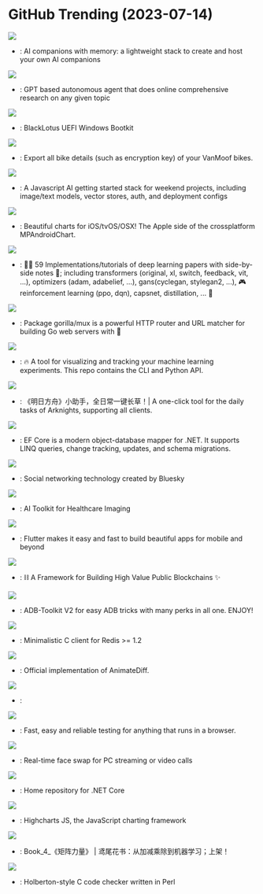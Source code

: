 # GitHub Trending (2023-07-14)

![](https://img.shields.io/badge/TypeScript-New%20569-green?style=flat-square&logo=appveyor)
- [](https://github.comundefined): AI companions with memory: a lightweight stack to create and host your own AI companions

![](https://img.shields.io/badge/Python-New%20416-green?style=flat-square&logo=appveyor)
- [](https://github.comundefined): GPT based autonomous agent that does online comprehensive research on any given topic

![](https://img.shields.io/badge/C-New%20212-green?style=flat-square&logo=appveyor)
- [](https://github.comundefined): BlackLotus UEFI Windows Bootkit

![](https://img.shields.io/badge/TypeScript-New%20107-green?style=flat-square&logo=appveyor)
- [](https://github.comundefined): Export all bike details (such as encryption key) of your VanMoof bikes.

![](https://img.shields.io/badge/TypeScript-New%2087-green?style=flat-square&logo=appveyor)
- [](https://github.comundefined): A Javascript AI getting started stack for weekend projects, including image/text models, vector stores, auth, and deployment configs

![](https://img.shields.io/badge/Swift-New%2026-green?style=flat-square&logo=appveyor)
- [](https://github.comundefined): Beautiful charts for iOS/tvOS/OSX! The Apple side of the crossplatform MPAndroidChart.

![](https://img.shields.io/badge/Jupyter%20Notebook-New%20706-green?style=flat-square&logo=appveyor)
- [](https://github.comundefined): 🧑‍🏫 59 Implementations/tutorials of deep learning papers with side-by-side notes 📝; including transformers (original, xl, switch, feedback, vit, ...), optimizers (adam, adabelief, ...), gans(cyclegan, stylegan2, ...), 🎮 reinforcement learning (ppo, dqn), capsnet, distillation, ... 🧠

![](https://img.shields.io/badge/Go-New%2032-green?style=flat-square&logo=appveyor)
- [](https://github.comundefined): Package gorilla/mux is a powerful HTTP router and URL matcher for building Go web servers with 🦍

![](https://img.shields.io/badge/Python-New%207-green?style=flat-square&logo=appveyor)
- [](https://github.comundefined): 🔥 A tool for visualizing and tracking your machine learning experiments. This repo contains the CLI and Python API.

![](https://img.shields.io/badge/C%2B%2B-New%2018-green?style=flat-square&logo=appveyor)
- [](https://github.comundefined): 《明日方舟》小助手，全日常一键长草！| A one-click tool for the daily tasks of Arknights, supporting all clients.

![](https://img.shields.io/badge/C%23-New%2014-green?style=flat-square&logo=appveyor)
- [](https://github.comundefined): EF Core is a modern object-database mapper for .NET. It supports LINQ queries, change tracking, updates, and schema migrations.

![](https://img.shields.io/badge/TypeScript-New%2017-green?style=flat-square&logo=appveyor)
- [](https://github.comundefined): Social networking technology created by Bluesky

![](https://img.shields.io/badge/Python-New%205-green?style=flat-square&logo=appveyor)
- [](https://github.comundefined): AI Toolkit for Healthcare Imaging

![](https://img.shields.io/badge/Dart-New%2062-green?style=flat-square&logo=appveyor)
- [](https://github.comundefined): Flutter makes it easy and fast to build beautiful apps for mobile and beyond

![](https://img.shields.io/badge/Go-New%208-green?style=flat-square&logo=appveyor)
- [](https://github.comundefined): ⛓️ A Framework for Building High Value Public Blockchains ✨

![](https://img.shields.io/badge/Shell-New%2020-green?style=flat-square&logo=appveyor)
- [](https://github.comundefined): ADB-Toolkit V2 for easy ADB tricks with many perks in all one. ENJOY!

![](https://img.shields.io/badge/C-New%2015-green?style=flat-square&logo=appveyor)
- [](https://github.comundefined): Minimalistic C client for Redis >= 1.2

![](https://img.shields.io/badge/Python-New%20303-green?style=flat-square&logo=appveyor)
- [](https://github.comundefined): Official implementation of AnimateDiff.

![](https://img.shields.io/badge/HTML-New%202-green?style=flat-square&logo=appveyor)
- [](https://github.comundefined): 

![](https://img.shields.io/badge/JavaScript-New%20105-green?style=flat-square&logo=appveyor)
- [](https://github.comundefined): Fast, easy and reliable testing for anything that runs in a browser.

![](https://img.shields.io/badge/Python-New%2058-green?style=flat-square&logo=appveyor)
- [](https://github.comundefined): Real-time face swap for PC streaming or video calls

![](https://img.shields.io/badge/PowerShell-New%2044-green?style=flat-square&logo=appveyor)
- [](https://github.comundefined): Home repository for .NET Core

![](https://img.shields.io/badge/TypeScript-New%205-green?style=flat-square&logo=appveyor)
- [](https://github.comundefined): Highcharts JS, the JavaScript charting framework

![](https://img.shields.io/badge/Python-New%20187-green?style=flat-square&logo=appveyor)
- [](https://github.comundefined): Book_4_《矩阵力量》 | 鸢尾花书：从加减乘除到机器学习；上架！

![](https://img.shields.io/badge/Perl-New%2015-green?style=flat-square&logo=appveyor)
- [](https://github.comundefined): Holberton-style C code checker written in Perl


